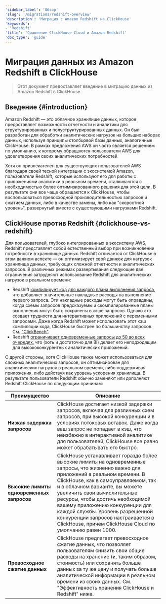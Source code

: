 ```yaml
---
'sidebar_label': 'Обзор'
'slug': '/migrations/redshift-overview'
'description': 'Миграция с Amazon Redshift на ClickHouse'
'keywords':
- 'Redshift'
'title': 'Сравнение ClickHouse Cloud и Amazon Redshift'
'doc_type': 'guide'
---
```



# Миграция данных из Amazon Redshift в ClickHouse

> Этот документ предоставляет введение в миграцию данных из Amazon Redshift в ClickHouse.

## Введение {#introduction}

Amazon Redshift — это облачное хранилище данных, которое предоставляет возможности отчетности и аналитики для структурированных и полуструктурированных данных. Он был разработан для обработки аналитических нагрузок на больших наборах данных, используя принципы столбцовой базы данных, аналогичные ClickHouse. В рамках предложения AWS он часто является решением по умолчанию, к которому обращаются пользователи AWS для удовлетворения своих аналитических потребностей.

Хотя он привлекателен для существующих пользователей AWS благодаря своей тесной интеграции с экосистемой Amazon, пользователи Redshift, которые используют его для работы с приложениями аналитики в реальном времени, сталкиваются с необходимостью более оптимизированного решения для этой цели. В результате они все чаще обращаются к ClickHouse, чтобы воспользоваться превосходной производительностью запросов и сжатием данных, либо в качестве замены, либо как "скоростной уровень", развернутый вместе с существующими нагрузками Redshift.

## ClickHouse против Redshift {#clickhouse-vs-redshift}

Для пользователей, глубоко интегрированных в экосистему AWS, Redshift представляет собой естественный выбор при возникновении потребности в хранилище данных. Redshift отличается от ClickHouse в этом важном аспекте — он оптимизирует свой движок для нагрузок хранилища данных, требующих сложной отчетности и аналитических запросов. В различных режимах развертывания следующие две ограничения затрудняют использование Redshift для аналитических нагрузок в реальном времени:
* Redshift [компилирует код для каждого плана выполнения запроса](https://docs.aws.amazon.com/redshift/latest/dg/c-query-performance.html), что добавляет значительные накладные расходы на выполнение первого запроса. Эти накладные расходы могут быть оправданы, когда схемы запросов предсказуемы и скомпилированные планы выполнения могут быть сохранены в кэше запросов. Однако это создает трудности для интерактивных приложений с переменными запросами. Даже когда Redshift может использовать этот кэш компиляции кода, ClickHouse быстрее по большинству запросов. См. ["ClickBench"](https://benchmark.clickhouse.com/#system=+%E2%98%81w|%EF%B8%8Fr|C%20c|Rf&type=-&machine=-ca2|gl|6ax|6ale|3al&cluster_size=-&opensource=-&tuned=+n&metric=hot&queries=-).
* Redshift [ограничивает одновременные запросы до 50 во всех очередях](https://docs.aws.amazon.com/redshift/latest/dg/c_workload_mngmt_classification.html), что (хоть и достаточно для BI) делает его неподходящим для высококонкурентных аналитических приложений.

С другой стороны, хотя ClickHouse также может использоваться для сложных аналитических запросов, он оптимизирован для аналитических нагрузок в реальном времени, либо поддерживая приложения, либо действуя как уровень ускорения хранилища. В результате пользователи Redshift обычно заменяют или дополняют Redshift ClickHouse по следующим причинам:

| Преимущество                        | Описание                                                                                                                                                                                                                                                                                                                                                                                                              |
|-------------------------------------|------------------------------------------------------------------------------------------------------------------------------------------------------------------------------------------------------------------------------------------------------------------------------------------------------------------------------------------------------------------------------------------------------------------------|
| **Низкая задержка запросов**        | ClickHouse достигает низкой задержки запросов, включая для различных схем запросов, при высокой конкуренции и в условиях потоковых вставок. Даже когда ваш запрос не попадает в кэш, что неизбежно в интерактивной аналитике для пользователей, ClickHouse все равно может обрабатывать его быстро.                                                                                                                                             |
| **Высокие лимиты одновременных запросов** | ClickHouse устанавливает гораздо более высокие лимиты на одновременные запросы, что жизненно важно для приложений в реальном времени. В ClickHouse, как в самоуправляемом, так и в облачном варианте, вы можете увеличить свои вычислительные ресурсы, чтобы достичь необходимой вашему приложению конкуренции для каждой службы. Уровень разрешенной конкуренции запросов настраивается в ClickHouse, причем ClickHouse Cloud по умолчанию равен 1000. |
| **Превосходное сжатие данных**      | ClickHouse предлагает превосходное сжатие данных, что позволяет пользователям снизить свои общие расходы на хранение (и, таким образом, стоимость) или сохранять больше данных за ту же цену и получать больше аналитической информации в реальном времени из своих данных. См. "Эффективность хранения ClickHouse и Redshift" ниже.                                                                                                      |
